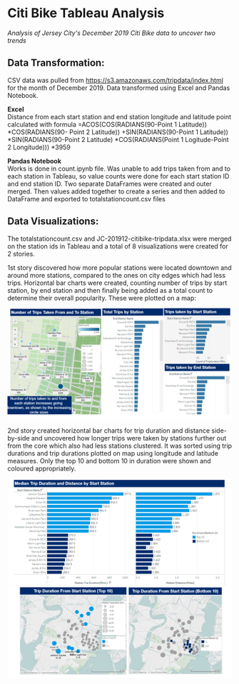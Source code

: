 # Citi Bike Tableau Analysis

*Analysis of Jersey City's December 2019 Citi Bike data to uncover two trends*


## Data Transformation:

CSV data was pulled from https://s3.amazonaws.com/tripdata/index.html for the month of December 2019. Data transformed using Excel and Pandas Notebook. 

**Excel**  
Distance from each start station and end station longitude and latitude point calculated with formula =ACOS(COS(RADIANS(90-Point 1 Latitude)) *COS(RADIANS(90- Point 2 Latitude)) +SIN(RADIANS(90-Point 1 Latitude)) *SIN(RADIANS(90-Point 2 Latitude) *COS(RADIANS(Point 1 Logitude-Point 2 Longitude))) *3959

**Pandas Notebook**  
Works is done in count.ipynb file. Was unable to add trips taken from and to each station in Tableau, so value counts were done for each start station ID and end station ID. Two separate DataFrames were created and outer merged. Then values added together to create a series and then added to DataFrame and exported to totalstationcount.csv files


## Data Visualizations:  
The totalstationcount.csv and JC-201912-citibike-tripdata.xlsx were merged on the station ids in Tableau and a total of 8 visualizations were created for 2 stories.  

1st story discovered how more popular stations were located downtown and around more stations, compared to the ones on city edges which had less trips. Horizontal bar charts were created, counting number of trips by start station, by end station and then finally being added as a total count to determine their overall popularity. These were plotted on a map:

![Story 1](https://github.com/nabilq/CitibikeTableau/blob/master/Capture3.PNG)

2nd story created horizontal bar charts for trip duration and distance side-by-side and uncovered how longer trips were taken by stations further out from the core which also had less stations clustered. It was sorted using trip durations and trip durations plotted on map using longitude and latitude measures. Only the top 10 and bottom 10 in duration were shown and coloured appropriately. 

![Story 2](https://github.com/nabilq/CitibikeTableau/blob/master/Capture1.PNG)
![Story 2](https://github.com/nabilq/CitibikeTableau/blob/master/Capture2.PNG)

